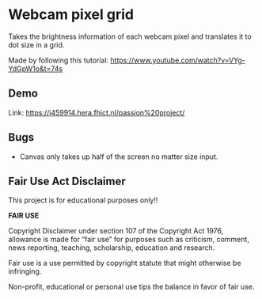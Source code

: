 
# Webcam pixel grid

Takes the brightness information of each webcam pixel and translates it to dot size in a grid.

Made by following this tutorial: https://www.youtube.com/watch?v=VYg-YdGpW1o&t=74s



## Demo

Link: https://i459914.hera.fhict.nl/passion%20project/





## Bugs

- Canvas only takes up half of the screen no matter size input.
## Fair Use Act Disclaimer

This project is for educational purposes only!!

**FAIR USE**

Copyright Disclaimer under section 107 of the Copyright Act 1976, allowance is made for “fair use” for purposes such as criticism, comment, news reporting, teaching, scholarship, education and research.

Fair use is a use permitted by copyright statute that might otherwise be infringing. 

Non-profit, educational or personal use tips the balance in favor of fair use. 